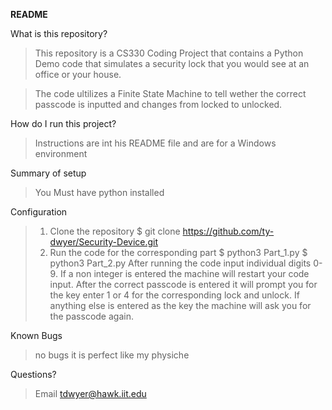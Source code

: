 **README**
          
What is this repository?
> This repository is a CS330 Coding Project that contains a Python Demo code that simulates a security lock that you would see at an office or your house.


> The code ultilizes a Finite State Machine to tell wether the correct passcode is inputted and changes from locked to unlocked.
 
How do I run this project?
> Instructions are int his README file and are for a Windows environment

Summary of setup
> You Must have python installed

Configuration
> 1. Clone the repository
         $ git clone https://github.com/ty-dwyer/Security-Device.git
> 2. Run the code for the corresponding part
         $ python3 Part_1.py
         $ python3 Part_2.py
After running the code input individual digits 0-9. If a non integer is entered the machine will restart your code input. After the correct passcode is entered it will prompt you for the key enter 1 or 4 for the corresponding lock and unlock. If anything else is entered as the key the machine will ask you for the passcode again.

Known Bugs
>no bugs it is perfect like my physiche

Questions?
>Email tdwyer@hawk.iit.edu
